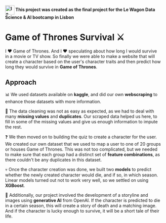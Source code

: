 <h4><img align="center" src="https://raw.githubusercontent.com/lewagon/fullstack-images/master/uikit/logo.png" alt="le wagon" width="30" height="30"/> This project was created as the final project for the Le Wagon Data Science & AI bootcamp in Lisbon</h4>

# Game of Thrones Survival ⚔️

I ♥️ Game of Thrones. And I ♥️ speculating about how long I would survive in a movie or TV show. So finally we were able to make a website that will create a character based on the user's character traits and then predict how long they would survive in **Game of Thrones**.

## Approach

📊 We used datasets available on **kaggle**, and did our own **webscraping** to enhance those datasets with more information.

🧹 The data cleaning was not as easy as expected, as we had to deal with many **missing values** and **duplicates**. Our scraped data helped us here, to fill in some of the missing values and give us enough information to impute the rest.

❓ We then moved on to building the quiz to create a character for the user. We created our own dataset that we used to map a user to one of 20 groups or houses Game of Thrones. This was not too complicated, but we needed to make sure that each group had a distinct set of **feature combinations**, as there couldn't be any duplicates in this dataset.

💀 Once the character creation was done, we built two **models** to predict whether the newly created character would die, and if so, in which season. Linear models turned out not to work very well, so we settled on using **XGBoost**.

📜 Additionally, our project involved the development of a storyline and images using **generative AI** from OpenAI. If the character is predicted to die in a certain season, this will create a story of death and a matching image. And if the character is lucky enough to survive, it will be a short tale of their life.
